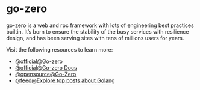 # go-zero

go-zero is a web and rpc framework with lots of engineering best practices builtin. It’s born to ensure the stability of the busy services with resilience design, and has been serving sites with tens of millions users for years.

Visit the following resources to learn more:

- [@official@Go-zero](https://go-zero.dev/)
- [@official@Go-zero Docs](https://go-zero.dev/docs/introduction)
- [@opensource@Go-Zero](https://github.com/zeromicro/go-zero)
- [@feed@Explore top posts about Golang](https://app.daily.dev/tags/golang?ref=roadmapsh)
